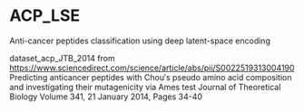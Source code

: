 # ACP_LSE
Anti-cancer peptides classification using deep latent-space encoding

dataset_acp_JTB_2014 from https://www.sciencedirect.com/science/article/abs/pii/S0022519313004190
Predicting anticancer peptides with Chou′s pseudo amino acid composition and investigating their mutagenicity via Ames test
Journal of Theoretical Biology
Volume 341, 21 January 2014, Pages 34-40
